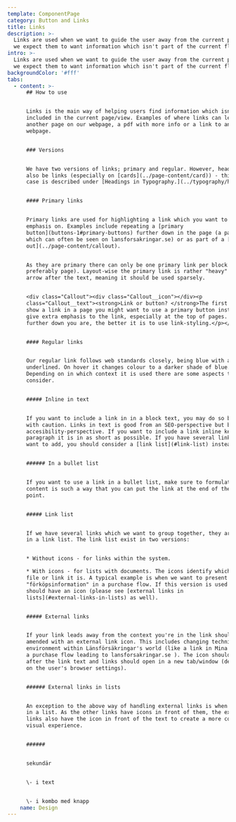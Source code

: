 ```yaml
---
template: ComponentPage
category: Button and Links
title: Links
description: >-
  Links are used when we want to guide the user away from the current page, as
  we expect them to want information which isn't part of the current flow.
intro: >-
  Links are used when we want to guide the user away from the current page, as
  we expect them to want information which isn't part of the current flow.
backgroundColor: '#fff'
tabs:
  - content: >-
      ## How to use


      Links is the main way of helping users find information which isn't
      included in the current page/view. Examples of where links can lead are
      another page on our webpage, a pdf with more info or a link to an external
      webpage. 


      ### Versions


      We have two versions of links; primary and regular. However, headings can
      also be links (especially on [cards](../page-content/card)) - this use
      case is described under [Headings in Typography.](../typography/headings)


      #### Primary links


      Primary links are used for highlighting a link which you want to put extra
      emphasis on. Examples include repeating a [primary
      button](buttons-1#primary-buttons) further down in the page (a pattern
      which can often be seen on lansforsakringar.se) or as part of a [call
      out](../page-content/callout). 


      As they are primary there can only be one primary link per block (and
      preferably page). Layout-wise the primary link is rather "heavy" with an
      arrow after the text, meaning it should be used sparsely. 


      <div class="Callout"><div class="Callout__icon"></div><p
      class="Callout__text"><strong>Link or button? </strong>The first time you
      show a link in a page you might want to use a primary button instead to
      give extra emphasis to the link, especially at the top of pages. The
      further down you are, the better it is to use link-styling.</p></div>


      #### Regular links


      Our regular link follows web standards closely, being blue with and
      underlined. On hover it changes colour to a darker shade of blue.
      Depending on in which context it is used there are some aspects to
      consider.


      ##### Inline in text


      If you want to include a link in in a block text, you may do so but do it
      with caution. Links in text is good from an SEO-perspective but bad from a
      accesibility-perspective. If you want to include a link inline keep the
      paragraph it is in as short as possible. If you have several links you
      want to add, you should consider a [link list](#link-list) instead.


      ###### In a bullet list


      If you want to use a link in a bullet list, make sure to formulate the
      content is such a way that you can put the link at the end of the bullet
      point.


      ##### Link list


      If we have several links which we want to group together, they are placed
      in a link list. The link list exist in two versions:


      * Without icons - for links within the system.

      * With icons - for lists with documents. The icons identify which kind of
      file or link it is. A typical example is when we want to present terms and
      "förköpsinformation" in a purchase flow. If this version is used all links
      should have an icon (please see [external links in
      lists](#external-links-in-lists) as well).


      ##### External links


      If your link leads away from the context you're in the link should be
      amended with an external link icon. This includes changing technical
      environment within Länsförsäkringar's world (like a link in Mina Sidor or
      a purchase flow leading to lansforsakringar.se ). The icon should come
      after the link text and links should open in a new tab/window (depending
      on the user's browser settings).


      ###### External links in lists


      An exception to the above way of handling external links is when they are
      in a list. As the other links have icons in front of them, the external
      links also have the icon in front of the text to create a more coherent
      visual experience.


      ###### 


      sekundär


      \- i text


      \- i kombo med knapp
    name: Design
---
```


